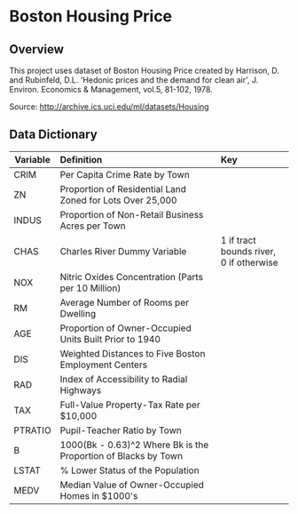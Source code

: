 # Boston Housing Price



## Overview

This project uses dataset of Boston Housing Price created by Harrison, D. and Rubinfeld, D.L. 'Hedonic prices and the demand for clean air', J. Environ. Economics & Management, vol.5, 81-102, 1978. 

Source: http://archive.ics.uci.edu/ml/datasets/Housing



## Data Dictionary

| Variable | Definition                                                   | Key                                         |
| -------- | :----------------------------------------------------------- | :------------------------------------------ |
| CRIM     | Per Capita Crime Rate by Town                                |                                             |
| ZN       | Proportion of Residential Land Zoned for Lots Over 25,000    |                                             |
| INDUS    | Proportion of Non-Retail Business Acres per Town             |                                             |
| CHAS     | Charles River Dummy Variable                                 | 1 if tract bounds river,<br> 0 if otherwise |
| NOX      | Nitric Oxides Concentration (Parts per 10 Million)           |                                             |
| RM       | Average Number of Rooms per Dwelling                         |                                             |
| AGE      | Proportion of Owner-Occupied Units Built Prior to 1940       |                                             |
| DIS      | Weighted Distances to Five Boston Employment Centers         |                                             |
| RAD      | Index of Accessibility to Radial Highways                    |                                             |
| TAX      | Full-Value Property-Tax Rate per $10,000                     |                                             |
| PTRATIO  | Pupil-Teacher Ratio by Town                                  |                                             |
| B        | 1000(Bk - 0.63)^2 Where Bk is the Proportion of Blacks by Town |                                             |
| LSTAT    | % Lower Status of the Population                             |                                             |
| MEDV     | Median Value of Owner-Occupied Homes in $1000's              |                                             |

